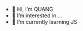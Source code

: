 - 👋 Hi, I’m QUANG
- 👀 I’m interested in ...
- 🌱 I’m currently learning JS

<!---
dnhquang/dnhquang is a ✨ special ✨ repository because its `README.md` (this file) appears on your GitHub profile.
You can click the Preview link to take a look at your changes.
--->
